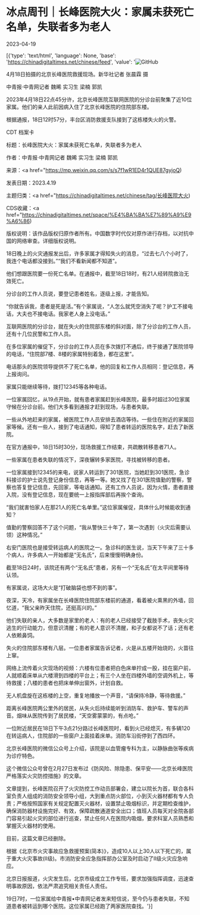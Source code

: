 # 冰点周刊｜长峰医院大火：家属未获死亡名单，失联者多为老人

2023-04-19

[{'type': 'text/html', 'language': None, 'base': 'https://chinadigitaltimes.net/chinese/feed', 'value': '![GitHub](https://chinadigitaltimes.net/chinese/files/2023/04/image-1681887127829.png)

4月18日拍摄的北京长峰医院救援现场。新华社记者 张晨霖 摄

中青报·中青网记者 魏晞 实习生 梁楠 郭凯

2023年4月18日22点45分许，北京长峰医院互联网医院的分诊台前聚集了近10位家属。他们的亲人此前因病入住了北京长峰医院的住院部东楼。  

根据通报，18日12时57分，丰台区消防救援支队接到了这栋楼失火的火警。  



CDT 档案卡

标题：长峰医院大火：家属未获死亡名单，失联者多为老人

作者：中青报·中青网记者 魏晞 实习生 梁楠 郭凯

来源：<a href="https://mp.weixin.qq.com/s/s7f1wR1ED4r1QUE87gyjoQ)

发表日期：2023.4.19

主题归类：<a href="https://chinadigitaltimes.net/chinese/tag/长峰医院大火)

CDS收藏：<a href="https://chinadigitaltimes.net/space/%E4%BA%BA%E7%89%A9%E9%A6%86)

版权说明：该作品版权归原作者所有。中国数字时代仅对原作进行存档，以对抗中国的网络审查。详细版权说明。





18日晚上的火灾通报发出后，许多家属才得知失火的消息，“过去七八个小时了，我连个电话都没接到。”“我们不看新闻都不知道”。  

他们想跟医院要一份死亡名单。在通报中，截至18日18时，有21人经转院救治无效死亡。  

分诊台的工作人员说，要登记患者姓名，逐级上报，才能告知。  

“你就告诉我，患者是死是活。”有个家属说，“人怎么就凭空消失了呢？护工不接电话，大夫也不接电话。我家老人身上没电话。”  

互联网医院的分诊台，就在失火的住院部东楼的斜对面，除了分诊台的工作人员，还有十几位民警和工作人员。  

在多位家属的催促下，分诊台的工作人员在多次拨打不通后，终于接通了医院领导的电话，“住院部7楼、8楼的家属特别着急，都在这里”。  

电话那头的医院领导提供不了死亡名单，他的回复和工作人员相同：登记信息，再上报询问。  

家属只能继续等待，拨打12345等各种电话。  

一位家属回忆，从19点开始，就有患者家属赶到长峰医院，最多时超过30位家属守候在分诊台前。他们大多看到通报才赶到现场，与患者失联。  

一些从外地赶来的家属，被医院工作人员安排去酒店等待。一些住在附近的家属回家等候。还有一些人，接到了电话通知，得知了患者转运的医院名字，赶去了新医院。  

在官方通报中，18日15时30分，现场救援工作结束，共疏散转移患者71人。  

一些家属在患者失联的情况下，深夜辗转多家医院，寻找被转移的患者。  

一位家属接到12345的来电，说家人转运到了301医院，当她赶到301医院，急诊科接诊的护士说先登记身份信息，再等一等。她又找了在301医院值勤的警察，警察也答复登记信息，先回家，等电话通知。还有工作人员说，因为火情，患者直接入院，没有登记信息，现在要统一上报指挥部后再挨个查询。  

“我们就害怕家人在那21人的死亡名单里。”这位家属催促，具体什么时候能收到通知？  

值勤的警察回答不了这个问题，“我从警快三十年了，第一次遇到（火灾后需要认领）这种情况。”  

右安门医院也是接受转运病人的医院之一。急诊科的医生说，当天下午来了三十多个病人，许多病人一开始都是“无名氏”，后来慢慢明确身份。  

截至18日24时，该院还有两个“无名氏”患者，另有一个“无名氏”在太平间里等待认领。  

有家属说，这场大火是“打破脑袋也想不到的事”。  

夜深，天冷，有家属坐在长峰医院住院部东楼前的通道，看着被火熏黑的外墙，回忆道，“我父亲昨天住院，还挺高兴的。”  

他们失联的亲人，大多数是家里的老人：有的老人已经接受了截肢手术，丧失火灾逃生的行动能力，但意识清醒；有的老人意识不清醒，和子女都说不了话；还有老人依赖鼻饲。  

失火的住院部东楼有八层。一位患者家属告诉记者，火是从五楼开始烧的，火苗往上窜。  

网络上流传着火灾现场的视频：六楼有位患者把白色床单拧成一股，挂在窗户前，人就顺着床单从六楼滑到四楼的平台上；有三个人坐在四楼外墙的空调外机上，等待救援；八楼的患者也把床单伸出窗外，计划自救。  

无人机盘旋在这栋楼的上空，重复地播放一个声音，“请保持冷静，等待救援。”  

距离长峰医院两公里外的居民，从失火后持续能听到消防车、救护车、警车的声音。烟味从医院传到了居民楼，“天空雾蒙蒙的，有点呛。”  

一位附近居民在18日下午3点21分路过长峰医院时，看到火已经熄灭，有多辆120在转运病人，住院部的一些窗户上面挂着床单。消防车沿街停到了西四环。  

北京长峰医院的微信公众号上介绍，该院是以血管瘤专科为主，以静脉曲张等疾病为诊疗特色。  

这个微信公众号曾在2月27日发布过《防风险、除隐患、保平安——北京长峰医院严格落实火灾防控措施》的文章。  

文章提到，长峰医院召开了火灾防控工作动员部署会，建立以院长为首，联合各科室负责人组成的消防安全领导小组，大到重点防火部位，小到灭火器材都有专人负责；严格按照国家有关规定配置灭火器材，设置禁止吸烟标识，并定期检查维护，确保消防器材设施完好、有效，保障疏散通道安全出口；值班人员每天对全院各部门容易引起火灾的部位进行巡查，禁止任何人在医院内吸烟，要求科室人员熟悉和掌握灭火器材的使用。  

目前，这篇文章已经删除。  

根据《北京市火灾事故应急救援预案(简本)》，造成10人以上30人以下死亡的，属于重大火灾事故(Ⅱ级)。市消防安全应急指挥部办公室及时启动了Ⅱ级火灾应急响应。  

北京日报报道，火灾发生后，北京市级成立工作专班，要求加强指挥调度，迅速查明事故原因，依法严肃追究相关责任人责任。  

19日7时，一位家属给中青报•中青网记者发来短信说，至今仍与患者失联，不知道患者被转运到哪个医院。这位家属已经跑了两家医院查找。'}]
